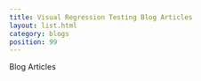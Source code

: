```yaml
---
title: Visual Regression Testing Blog Articles
layout: list.html
category: blogs
position: 99
---
```



Blog Articles

